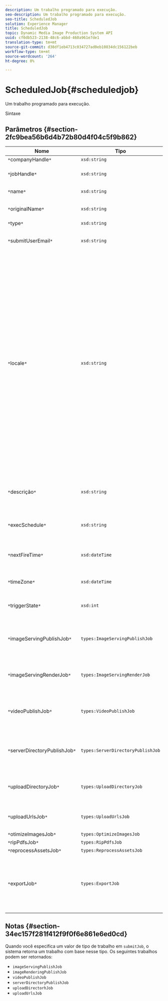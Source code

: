 ```yaml
---
description: Um trabalho programado para execução.
seo-description: Um trabalho programado para execução.
seo-title: ScheduledJob
solution: Experience Manager
title: ScheduledJob
topic: Dynamic Media Image Production System API
uuid: cf0db523-2138-48c6-abbd-460a961e7de1
translation-type: tm+mt
source-git-commit: d38df1eb4713c034727ad0eb10834dc156122beb
workflow-type: tm+mt
source-wordcount: '264'
ht-degree: 0%

---
```



# ScheduledJob{#scheduledjob}

Um trabalho programado para execução.

Sintaxe

## Parâmetros {#section-2fc9bea56b6d4b72b80d4f04c5f9b862}

| Nome | Tipo | Descrição |
|---|---|---|
| `*`companyHandle`*` | `xsd:string` | Alça da empresa. |
| `*`jobHandle`*` | `xsd:string` | Manuseio de trabalho agendado. |
| `*`name`*` | `xsd:string` | Nome do trabalho. |
| `*`originalName`*` | `xsd:string` | Nome original do trabalho agendado. |
| `*`type`*` | `xsd:string` | Tipo de tarefa. |
| `*`submitUserEmail`*` | `xsd:string` | O endereço de email do usuário que agendou o trabalho. |
| `*`locale`*` | `xsd:string` | A localidade a ser usada para detalhes do registro de tarefas e localização de e-mail. As localidades são especificadas como `<language_code>[- <country_code>]`, onde o código de idioma é um código de duas letras em minúsculas, conforme especificado pela ISO-639, e o código de país opcional é um código de duas letras em maiúsculas, conforme especificado pela ISO-3166. Por exemplo, a string de localidade para inglês (Estados Unidos) seria: `en-US`. |
| `*`descrição`*` | `xsd:string` | Uma descrição do trabalho conforme especificado originalmente em `submitJob`. |
| `*`execSchedule`*` | `xsd:string` | Quando a tarefa estiver programada para execução. |
| `*`nextFireTime`*` | `xsd:dateTime` | A data, a hora e o fuso horário em que o trabalho será acionado. |
| `*`timeZone`*` | `xsd:dateTime` | O fuso horário do trabalho agendado. |
| `*`triggerState`*` | `xsd:int` | Estado do acionador da escolha de trabalho. |
| `*`imageServingPublishJob`*` | `types:ImageServingPublishJob` | Detalhes da tarefa para uma tarefa de publicação de serviço de imagem. |
| `*`imageServingRenderJob`*` | `types:ImageServingRenderJob` | Detalhes do trabalho para um trabalho de renderização de imagem. |
| `*`videoPublishJob`*` | `types:VideoPublishJob` | Detalhes do trabalho para um trabalho de publicação de vídeo. Consulte [VideoPublishJob](https://experienceleague.adobe.com/docs/dynamic-media-developer-resources/image-production-api/data-types/r-scheduled-job.html). |
| `*`serverDirectoryPublishJob`*` | `types:ServerDirectoryPublishJob` | Detalhes da tarefa para uma tarefa de publicação de diretório de servidor. |
| `*`uploadDirectoryJob`*` | `types:UploadDirectoryJob` | Detalhes do trabalho para um trabalho de diretório de upload. |
| `*`uploadUrlsJob`*` | `types:UploadUrlsJob` | Detalhes do trabalho para um trabalho de upload de URLs. |
| `*`otimizeImagesJob`*` | `types:OptimizeImagesJob` |  |
| `*`ripPdfsJob`*` | `types:RipPdfsJob` |  |
| `*`reprocessAssetsJob`*` | `types:ReprocessAssetsJob` |  |
| `*`exportJob`*` | `types:ExportJob` | Permitir exportação autorizada de arquivos carregados anteriormente. Consulte [Exportar trabalho](https://experienceleague.adobe.com/docs/dynamic-media-developer-resources/image-production-api/data-types/r-scheduled-job.html). |

## Notas {#section-34ec157f281f412f9f0f6e861e6ed0cd}

Quando você especifica um valor de tipo de trabalho em `submitJob`, o sistema retorna um trabalho com base nesse tipo. Os seguintes trabalhos podem ser retornados:

* `imageServingPublishJob`
* `imageRenderingPublishJob`
* `videoPublishJob`
* `serverDirectoryPublishJob`
* `uploadDirectorhJob`
* `uploadUrlsJob`

